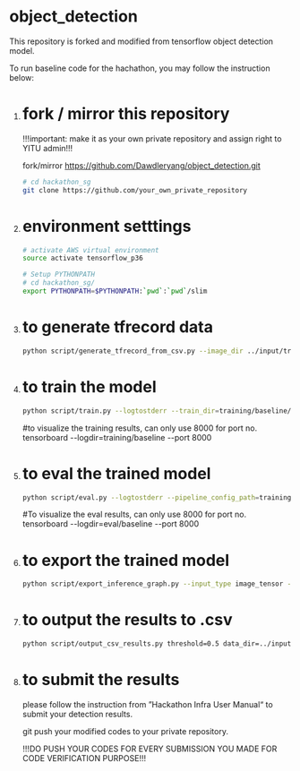 # object_detection

This repository is forked and modified from tensorflow object detection model. 

To run baseline code for the hachathon, you may follow the instruction below:

1) # fork / mirror this repository      
    !!!important: make it as your own private repository and assign right to YITU admin!!! 
    
    fork/mirror https://github.com/Dawdleryang/object_detection.git
    
    ``` bash
    # cd hackathon_sg
    git clone https://github.com/your_own_private_repository 
    ```

2) # environment setttings

    ``` bash
    # activate AWS virtual environment
    source activate tensorflow_p36
    ```

    ``` bash
    # Setup PYTHONPATH
    # cd hackathon_sg/ 
    export PYTHONPATH=$PYTHONPATH:`pwd`:`pwd`/slim    
    ```

3) # to generate tfrecord data

    ``` bash
    python script/generate_tfrecord_from_csv.py --image_dir ../input/training/images/ --output_path ../input/yitu --csv_file ../input/training/train_label.csv --validation_set_size 500
    ```

4) # to train the model 

    ``` bash 
    python script/train.py --logtostderr --train_dir=training/baseline/ --pipeline_config_path=training/hackathon_baseline.config
    ```
   #to visualize the training results, can only use 8000 for port no. 
      tensorboard --logdir=training/baseline --port 8000
     
5) # to eval the trained model 

    ``` bash 
    python script/eval.py --logtostderr --pipeline_config_path=training/hackathon_baseline.config --checkpoint_dir=training/baseline --eval_dir=eval/baseline
    ```
    
   #To visualize the eval results, can only use 8000 for port no. 
      tensorboard --logdir=eval/baseline --port 8000

6) # to export the trained model 

    ``` bash
    python script/export_inference_graph.py --input_type image_tensor --pipeline_config_path training/hackathon_baseline.config   --trained_checkpoint_prefix training/baseline/model.ckpt-20000 --output_directory output/
    ```
    
7) # to output the results to .csv

    ``` bash
    python script/output_csv_results.py threshold=0.5 data_dir=../input/testing/images/ model_path=output/frozen_inference_graph.pb output_path=output/submission.csv label_map=../input/label_map.pbtxt
    ```
        
8) # to submit the results 
    please follow the instruction from ”Hackathon Infra User Manual“ to submit your detection results. 

    git push your modified codes to your private repository.
    
    !!!DO PUSH YOUR CODES FOR EVERY SUBMISSION YOU MADE FOR CODE VERIFICATION PURPOSE!!!



    
 
